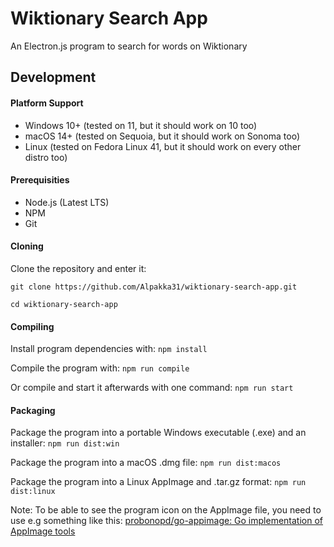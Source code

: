 # Wiktionary Search App
An Electron.js program to search for words on Wiktionary



## Development

#### Platform Support

* Windows 10+ (tested on 11, but it should work on 10 too)
* macOS 14+ (tested on Sequoia, but it should work on Sonoma too)
* Linux (tested on Fedora Linux 41, but it should work on every other distro too)



#### Prerequisities

* Node.js (Latest LTS)
* NPM
* Git



#### Cloning

Clone the repository and enter it:

`git clone https://github.com/Alpakka31/wiktionary-search-app.git`

`cd wiktionary-search-app`



#### Compiling

Install program dependencies with: `npm install`

Compile the program with: `npm run compile`

Or compile and start it afterwards with one command: `npm run start`



#### Packaging

Package the program into a portable Windows executable (.exe) and an installer: `npm run dist:win`

Package the program into a macOS .dmg file: `npm run dist:macos`

Package the program into a Linux AppImage and .tar.gz format: `npm run dist:linux`



Note: To be able to see the program icon on the AppImage file, you need to use e.g something like this: [probonopd/go-appimage: Go implementation of AppImage tools](https://github.com/probonopd/go-appimage)

